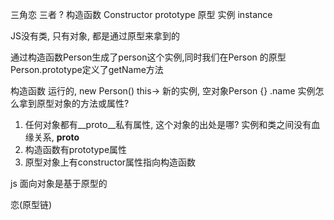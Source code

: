 三角恋
三者 ? 构造函数 Constructor
prototype 原型
实例 instance 

JS没有类, 只有对象, 都是通过原型来拿到的

通过构造函数Person生成了person这个实例,同时我们在Person 的原型 Person.prototype定义了getName方法

构造函数 运行的, new Person()  this-> 新的实例, 
空对象Person {} .name
实例怎么拿到原型对象的方法或属性?
1. 任何对象都有__proto__私有属性, 这个对象的出处是哪? 实例和类之间没有血缘关系, __proto__ 
2. 构造函数有prototype属性
3. 原型对象上有constructor属性指向构造函数

js 面向对象是基于原型的

恋(原型链)